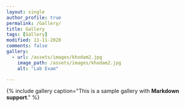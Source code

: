 ```yaml
---
layout: single
author_profile: true
permalink: /Gallery/
title: Gallery
tags: [Gallery]
modified: 11-11-2020
comments: false
gallery:
  - url: /assets/images/khodam2.jpg
    image_path: /assets/images/khodam2.jpg
    alt: "Lab Exam"

---
```


{% include gallery caption="This is a sample gallery with **Markdown support**." %}

